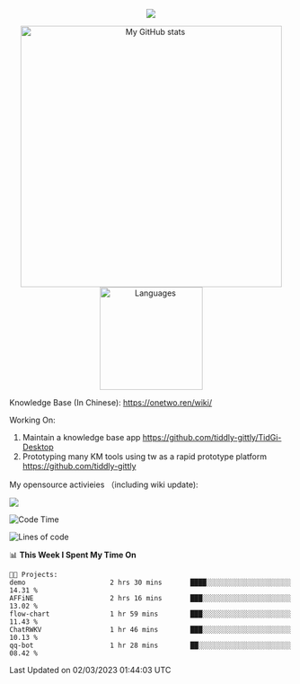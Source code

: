 <a href="https://github.com/linonetwo">
    <p align="center">
        <img src="https://github-profile-trophy.vercel.app/?username=linonetwo&column=7&theme=onedark"/>
    </p>
</a>
<a align="center" href="https://github.com/linonetwo">
  <p align="center">
    <img src="https://github-readme-stats.vercel.app/api?username=linonetwo&show_icons=true&count_private=true" alt="My GitHub stats" width="465"/>
    <img src="https://github-readme-stats.vercel.app/api/top-langs/?username=linonetwo&layout=compact&langs_count=10" alt="Languages" height="183">
  </p>
</a>

Knowledge Base (In Chinese): https://onetwo.ren/wiki/

Working On: 

1. Maintain a knowledge base app https://github.com/tiddly-gittly/TidGi-Desktop
1. Prototyping many KM tools using tw as a rapid prototype platform https://github.com/tiddly-gittly

My opensource activieies （including wiki update):

![](https://visitor-badge.glitch.me/badge?page_id=linonetwo.linonetwo)

<!--START_SECTION:waka-->
![Code Time](http://img.shields.io/badge/Code%20Time-1%2C597%20hrs%2050%20mins-blue)

![Lines of code](https://img.shields.io/badge/From%20Hello%20World%20I%27ve%20Written-33.8%20million%20lines%20of%20code-blue)

📊 **This Week I Spent My Time On** 

```text
🐱‍💻 Projects: 
demo                     2 hrs 30 mins       ████░░░░░░░░░░░░░░░░░░░░░   14.31 % 
AFFiNE                   2 hrs 16 mins       ███░░░░░░░░░░░░░░░░░░░░░░   13.02 % 
flow-chart               1 hr 59 mins        ███░░░░░░░░░░░░░░░░░░░░░░   11.43 % 
ChatRWKV                 1 hr 46 mins        ███░░░░░░░░░░░░░░░░░░░░░░   10.13 % 
qq-bot                   1 hr 28 mins        ██░░░░░░░░░░░░░░░░░░░░░░░   08.42 % 
```


 Last Updated on 02/03/2023 01:44:03 UTC
<!--END_SECTION:waka-->
